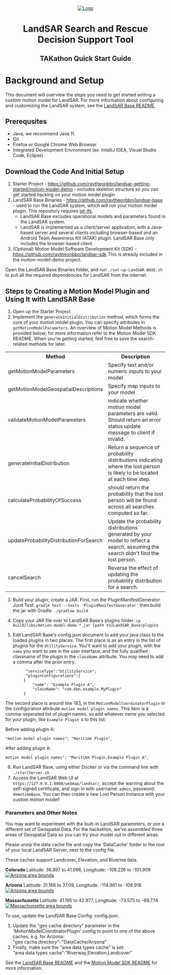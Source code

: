 <br />
<p align="center">
  <a href="#">
    <img src="LandSAR_logo_nobox.png" alt="Logo" >
  </a>

  <h1 align="center">LandSAR Search and Rescue Decision Support Tool</h1>
  <h2 align="center">TAKathon Quick Start Guide</h2>
</p>


# Background and Setup

This document will overview the steps you need to get started writing a custom motion model for LandSAR. For more information about configuring and customizing the LandSAR system, see the <a href="https://github.com/raytheonbbn/landsar-base/blob/main/README.md">LandSAR Base README</a>.


## Prerequsites 

* Java; we recommend Java 11.
* Git
* Firefox or Google Chrome Web Browser 
* Integrated Development Environment (ex. IntelliJ IDEA, Visual Studio Code, Eclipse)


## Download the Code And Initial Setup

1. Starter Project - https://github.com/raytheonbbn/landsar-getting-started/motion-model-demo - includes skeleton structure so you can get started hacking on your motion model plugin
2. LandSAR Base Binaries - https://github.com/raytheonbbn/landsar-base - used to run the LandSAR system, which will run your motion model plugin. This repository requires <a href="https://git-lfs.com/">git-lfs</a>. 
    * LandSAR Base excludes operational models and parameters found in the LandSAR system. 
    * LandSAR is implemented as a client/server application, with a Java-based server and several clients including browser-based and an Android Team Awareness Kit (ATAK) plugin. LandSAR Base only includes the browser-based client. 
3. (Optional) Motion Model Software Development Kit (SDK) - https://github.com/raytheonbbn/landsar-sdk This is already included in the motion-model-demo project.

Open the LandSAR Base Binaries folder, and run `./set-up-LandSAR-BASE.sh` to pull all the required dependencies for LandSAR from the internet.

## Steps to Creating a Motion Model Plugin and Using It with LandSAR Base
1. Open up the Starter Project
2. Implement the `generateInitialDistribution` method, which forms the core of your motion model plugin. You can specify attributes in `getMotionModelParameters`. An overview of Motion Model Methods is provided below; for more information refer to the Motion Model SDK README. When you're getting started, feel free to save the search-related methods for later. 
<table>
<tr>
<th>Method</th><th>Description</th>
</tr><tr>
<td>getMotionModelParameters</td><td>Specify text and/or numeric inputs to your model</td>
</tr><tr>
<td>getMotionModelGeospatialDescriptions</td><td>Specify map inputs to your model</td>
</tr><tr>
<td>validateMotionModelParameters</td><td>indicate whether motion model parameters
are valid. Should return an error status update message to client if invalid.</td>
</tr><tr>
<td>generateInitialDistribution</td><td>Return a sequence of probability distributions
indicating where the lost person is likely to be located at each time step.</td>
</tr><tr>
<td>calculateProbabilityOfSuccess</td><td>should return the probability that the lost person
will be found across all searches computed so far.</td>
</tr><tr>
<td>updateProbabilityDistributionForSearch</td><td>Update the probability distributions generated by your model to reflect a search, assuming the search didn't find the lost person.</td>
</tr><tr>
<td>cancelSearch</td><td>Reverse the effect of updating the probability distribution for a search.</td>
  </tr>
</table>

3. Build your plugin; create a JAR. First, run the PluginManifestGenerator Junit Test: `gradle test --tests 'PluginManifestGenerator'` then build the jar with Gradle: `./gradlew build`  

4. Copy your JAR file over to LandSAR Base's plugins folder: `cp build/libs/motion-model-demo-*.jar [path to]LandSAR_Base/plugins`

5. Edit LandSAR Base's config.json document to add your java class to the loaded plugins in two places. 
The first place is as an entry in the list of plugins for the `UtilityService`. You'll want to add your plugin, with the `name` you want to see in the user interface, and the fully qualified classname of the plugin in the `className` attribute. You may need to add a comma after the prior entry. 

```
         "serviceType":"UtilityService",
         "pluginConfigurations":[
		{
			"name": "Example Plugin A",
			"className": "com.bbn.example.MyPlugin"
		}
```

The second place is around line 183, in the `MotionModelCoordinatorPlugin` in the configuration attribute `motion model plugin names`. This item is a comma-seperated list of plugin names, so add whatever name you selected for your plugin, like `Example Plugin A` to this list:       

Before adding plugin A:
```
"motion model plugin names": "Maritime Plugin",
```
  
  After adding plugin A:   
```  
motion model plugin names": "Maritime Plugin,Example Plugin A",  
```

6. Run LandSAR Base, using either Docker or via the command line with `./startServer.sh`
7. Access the LandSAR Web UI at `https://127.0.0.1:8000/webmap/landsar/`, accept the warning about the self-signed certificate, and sign in with username: `admin`, password: `demotimeBase`. You can then create a new Lost Person Instance with your custom motion model!

### Parameters and Other Notes
You may want to experiment with the built-in LandSAR parameters, or use a different set of Geospaital Data. For the hackathon, we've assembled three areas of Geospatial Data so you can try your model out in different areas. 

Please unzip the data cache file and copy the 'DataCache' folder to the root of your local LandSAR Server, next to the config file.

These caches support Landcover, Elevation, and Riverine data.

<b>Colorado</b> Latitude: 36.897 to 41.096, Longitude: -109.226 to -101.909
<a href="http://bboxfinder.com/#36.897194,-109.226074,41.095912,-101.909180">
  <img src="Colorado.png" alt="Arizona area bounds" >
</a>


<b>Arizona</b>  Latitude: 31.166 to 37.09, Longitude: -114.961 to -108.918
<a href="http://bboxfinder.com/#31.165810,-114.960938,37.090240,-108.918457">
  <img src="Arizona.png" alt="Arizona area bounds" >
</a>


<b>Massachusetts</b> Latitude: 41.195 to 42.977, Longitude: -73.575 to -69.774
<a href="http://bboxfinder.com/#41.195190,-73.575439,42.976521,-69.774170">
  <img src="Massachusetts.png" alt="Massachussetts area bounds" >
</a>

To use, update the LandSAR Base Config: config.json.
1. Update the "geo cache directory" parameter in the 'MotionModelCoordinatorPlugin' config to point to one of the above caches, e.g. for Arizona:  
"geo cache directory": "DataCache/Arizona"
2. Finally, make sure the "area data types cache" is set:  
"area data types cache":"Riverway,Elevation,Landcover"

See the <a href="https://github.com/raytheonbbn/landsar-base/blob/main/README.md">LandSAR Base README</a> and the <a href="https://github.com/raytheonbbn/landsar-sdk/blob/main/README.md">Motion Model SDK README</a> for more information.
